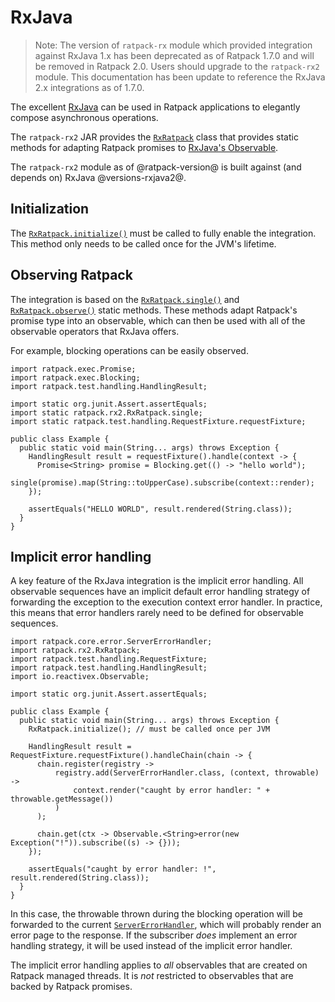# RxJava

> Note: The version of `ratpack-rx` module which provided integration against RxJava 1.x has been deprecated as of Ratpack 1.7.0 and will be
  removed in Ratpack 2.0. Users should upgrade to the `ratpack-rx2` module. This documentation has been update to reference the 
  RxJava 2.x integrations as of 1.7.0.

The excellent [RxJava](https://github.com/Netflix/RxJava) can be used in Ratpack applications to elegantly compose asynchronous operations.

The `ratpack-rx2` JAR provides the [`RxRatpack`](api/ratpack/rx2/RxRatpack.html) class that provides static methods for adapting Ratpack promises to [RxJava's Observable](https://github.com/Netflix/RxJava/wiki/Observable).

The `ratpack-rx2` module as of @ratpack-version@ is built against (and depends on) RxJava @versions-rxjava2@.

## Initialization

The [`RxRatpack.initialize()`](api/ratpack/rx2/RxRatpack.html#initialize--) must be called to fully enable the integration.
This method only needs to be called once for the JVM's lifetime.

## Observing Ratpack

The integration is based on the [`RxRatpack.single()`](api/ratpack/rx2/RxRatpack.html#single-ratpack.exec.Promise-) and [`RxRatpack.observe()`](api/ratpack/rx/RxRatpack.html#observe-ratpack.exec.Promise-) static methods.
These methods adapt Ratpack's promise type into an observable, which can then be used with all of the observable operators that RxJava offers.

For example, blocking operations can be easily observed.

```language-java
import ratpack.exec.Promise;
import ratpack.exec.Blocking;
import ratpack.test.handling.HandlingResult;

import static org.junit.Assert.assertEquals;
import static ratpack.rx2.RxRatpack.single;
import static ratpack.test.handling.RequestFixture.requestFixture;

public class Example {
  public static void main(String... args) throws Exception {
    HandlingResult result = requestFixture().handle(context -> {
      Promise<String> promise = Blocking.get(() -> "hello world");
      single(promise).map(String::toUpperCase).subscribe(context::render);
    });

    assertEquals("HELLO WORLD", result.rendered(String.class));
  }
}
```

## Implicit error handling

A key feature of the RxJava integration is the implicit error handling.
All observable sequences have an implicit default error handling strategy of forwarding the exception to the execution context error handler.
In practice, this means that error handlers rarely need to be defined for observable sequences.

```language-java
import ratpack.core.error.ServerErrorHandler;
import ratpack.rx2.RxRatpack;
import ratpack.test.handling.RequestFixture;
import ratpack.test.handling.HandlingResult;
import io.reactivex.Observable;

import static org.junit.Assert.assertEquals;

public class Example {
  public static void main(String... args) throws Exception {
    RxRatpack.initialize(); // must be called once per JVM

    HandlingResult result = RequestFixture.requestFixture().handleChain(chain -> {
      chain.register(registry ->
          registry.add(ServerErrorHandler.class, (context, throwable) ->
              context.render("caught by error handler: " + throwable.getMessage())
          )
      );

      chain.get(ctx -> Observable.<String>error(new Exception("!")).subscribe((s) -> {}));
    });

    assertEquals("caught by error handler: !", result.rendered(String.class));
  }
}
```

In this case, the throwable thrown during the blocking operation will be forwarded to the current [`ServerErrorHandler`](api/ratpack/error/ServerErrorHandler.html), which will probably render an error page to the response.
If the subscriber _does_ implement an error handling strategy, it will be used instead of the implicit error handler.

The implicit error handling applies to _all_ observables that are created on Ratpack managed threads.
It is _not_ restricted to observables that are backed by Ratpack promises.
